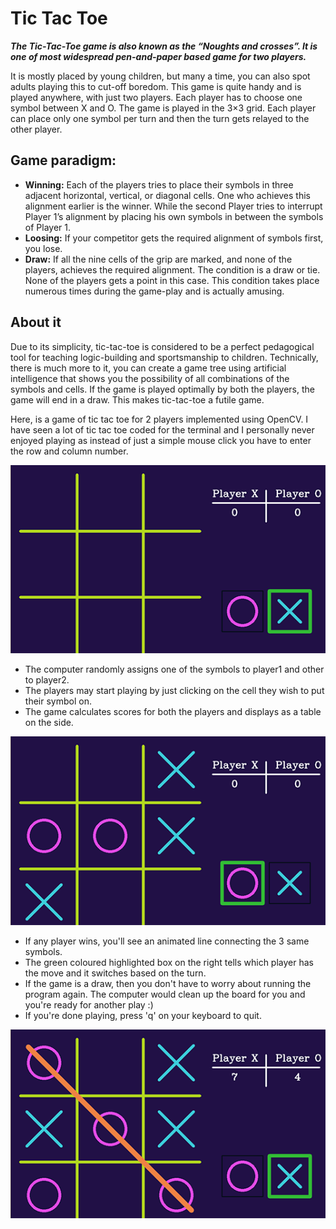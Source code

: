 # **Tic Tac Toe**

***The Tic-Tac-Toe game is also known as the “Noughts and crosses”. It is one of most widespread pen-and-paper based game for two players.***

It is mostly placed by young children, but many a time, you can also spot adults playing this to cut-off boredom. This game is quite handy and is played anywhere, with just two players. Each player has to choose one symbol between X and O. The game is played in the 3×3 grid. Each player can place only one symbol per turn and then the turn gets relayed to the other player.

## **Game paradigm**:

- **Winning:** Each of the players tries to place their symbols in three adjacent horizontal, vertical, or diagonal cells. One who achieves this alignment earlier is the winner. While the second Player tries to interrupt Player 1’s alignment by placing his own symbols in between the symbols of Player 1.
- **Loosing:** If your competitor gets the required alignment of symbols first, you lose.
- **Draw:** If all the nine cells of the grip are marked, and none of the players, achieves the required alignment. The condition is a draw or tie. None of the players gets a point in this case. This condition takes place numerous times during the game-play and is actually amusing.

## **About it**
Due to its simplicity, tic-tac-toe is considered to be a perfect pedagogical tool for teaching logic-building and sportsmanship to children. Technically, there is much more to it, you can create a game tree using artificial intelligence that shows you the possibility of all combinations of the symbols and cells. If the game is played optimally by both the players, the game will end in a draw. This makes tic-tac-toe a futile game.

Here, is a game of tic tac toe for 2 players implemented using OpenCV. I have seen a lot of tic tac toe coded for the terminal and I personally never enjoyed playing as instead of just a simple mouse click you have to enter  the row and column number.

![](Capture-1.png)

- The computer randomly assigns one of the symbols to player1 and other to player2.
- The players may start playing by just clicking on the cell they wish to put their symbol on.
- The game calculates scores for both the players and displays as a table on the side.

![](Capture-2.png)

- If any player wins, you'll see an animated line connecting the 3 same symbols.
- The green coloured highlighted box on the right tells which player has the move and it switches based on the turn.
- If the game is a draw, then you don't have to worry about running the program again. The computer would clean up the board for you and you're ready for another play :)
- If you're done playing, press 'q' on your keyboard to quit.

![](Capture-3.png)

